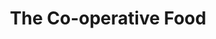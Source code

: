 ---
title: "The Co-operative Food"
url: /cambridge/the-co-operative-food-milton-road/
shop: Supermarkt
---